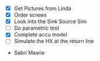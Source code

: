 - [x] Get Pictures from Linda
- [x] Order screws
- [x] Look into the Sink Source Sim
- [ ] Do parametric test
- [x] Complete accu model
- [ ] Simulate the HX at the return line
- Sabri Masrie